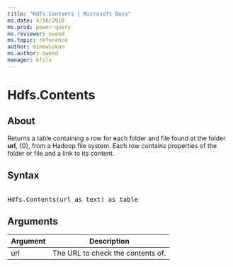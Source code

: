 ```yaml
---
title: "Hdfs.Contents | Microsoft Docs"
ms.date: 4/16/2018
ms.prod: power-query
ms.reviewer: owend
ms.topic: reference
author: minewiskan
ms.author: owend
manager: kfile
---
```

# Hdfs.Contents

  
## About  
Returns a table containing a row for each folder and file found at the folder **url**, {0}, from a Hadoop file system. Each row contains properties of the folder or file and a link to its content.  
  
## Syntax

<pre> 
Hdfs.Contents(url as text) as table  
</pre> 
  
## Arguments  
  
|Argument|Description|  
|------------|---------------|  
|url|The URL to check the contents of.|  
  
